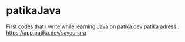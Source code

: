 # patikaJava
First codes that i write while learning Java on patika.dev
patika adress : https://app.patika.dev/sayounara
